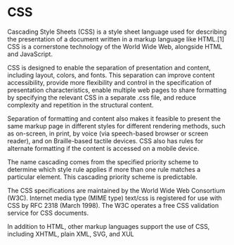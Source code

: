# CSS


Cascading Style Sheets (CSS) is a style sheet language used for
describing the presentation of a document written in a markup language
like HTML.\[1\] CSS is a cornerstone technology of the World Wide Web,
alongside HTML and JavaScript.

CSS is designed to enable the separation of presentation and content,
including layout, colors, and fonts. This separation can improve content
accessibility, provide more flexibility and control in the specification
of presentation characteristics, enable multiple web pages to share
formatting by specifying the relevant CSS in a separate .css file, and
reduce complexity and repetition in the structural content.

Separation of formatting and content also makes it feasible to present
the same markup page in different styles for different rendering
methods, such as on-screen, in print, by voice (via speech-based browser
or screen reader), and on Braille-based tactile devices. CSS also has
rules for alternate formatting if the content is accessed on a mobile
device.

The name cascading comes from the specified priority scheme to determine
which style rule applies if more than one rule matches a particular
element. This cascading priority scheme is predictable.

The CSS specifications are maintained by the World Wide Web Consortium
(W3C). Internet media type (MIME type) text/css is registered for use
with CSS by RFC 2318 (March 1998). The W3C operates a free CSS
validation service for CSS documents.

In addition to HTML, other markup languages support the use of CSS,
including XHTML, plain XML, SVG, and XUL

